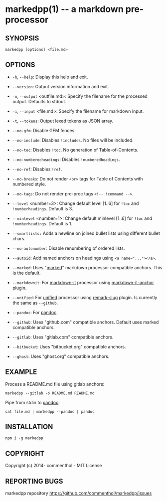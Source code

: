 # markedpp(1) -- a markdown pre-processor

## SYNOPSIS

    markedpp [options] <file.md>

## OPTIONS

* `-h`, `--help`:
  Display this help and exit.

* `--version`:
  Output version information and exit.

* `-o`, `--output` <outfile.md>:
  Specify the filename for the processed output. Defaults to stdout.

* `-i`, `--input` <file.md>:
  Specify the filename for markdown input.

* `-t`, `--tokens`:
  Output lexed tokens as JSON array.

* `--no-gfm`:
  Disable GFM fences.

* `--no-include`:
  Disables `!includes`. No files will be included.

* `--no-toc`:
  Disables `!toc`. No generation of Table-of-Contents.

* `--no-numberedheadings`:
  Disables `!numberedheadings`.

* `--no-ref`:
  Disables `!ref`.

* `--no-breaks`:
  Do not render `<br>` tags for Table of Contents with numbered style.

* `--no-tags`:
  Do not render pre-proc tags `<!-- !command -->`.

* `--level` <number=3>:
  Change default level [1..6] for `!toc` and `!numberheadings`.
  Default is 3.

* `--minlevel` <number=1>:
  Change default minlevel [1..6] for `!toc` and `!numberheadings`.
  Default is 1.

* `--smartlists:`
    Adds a newline on joined bullet lists using different bullet chars.

* `--no-autonumber`:
  Disable renumbering of ordered lists.

* `--autoid`:
  Add named anchors on headings using `<a name="..."></a>`.

* `--marked`:
  Uses "[marked][]" markdown processor compatible anchors. This is the default.

* `--markdownit`:
  For [markdown-it][] processor using [markdown-it-anchor][] plugin.

* `--unified`:
  For [unified][] processor using [remark-slug][] plugin.
  Is currently the same as `--github`.

* `--pandoc`:
  For [pandoc][].

* `--github`:
  Uses "github.com" compatible anchors.
  Default uses marked compatible anchors.

* `--gitlab`:
  Uses "gitlab.com" compatible anchors.

* `--bitbucket`:
  Uses "bitbucket.org" compatible anchors.

* `--ghost`:
  Uses "ghost.org" compatible anchors.

## EXAMPLE

Process a README.md file using gitlab anchors:

    markedpp --gitlab -o README.md README.md

Pipe from stdin to [pandoc][]:

    cat file.md | markedpp --pandoc | pandoc

## INSTALLATION

    npm i -g markedpp

## COPYRIGHT

Copyright (c) 2014- commenthol - MIT License

## REPORTING BUGS

markedpp repository <https://github.com/commenthol/markedpp/issues>

[marked]: https://npmjs.com/package/marked
[markdown-it]: https://npmjs.com/package/markdown-it
[markdown-it-anchor]: https://npmjs.com/package/markdown-it-anchor
[pandoc]: https://pandoc.org
[unified]: https://npmjs.com/package/unified
[remark-slug]: https://npmjs.com/package/remark-slug
